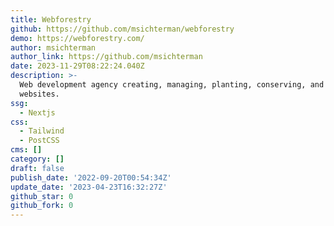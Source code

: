 ```yaml
---
title: Webforestry
github: https://github.com/msichterman/webforestry
demo: https://webforestry.com/
author: msichterman
author_link: https://github.com/msichterman
date: 2023-11-29T08:22:24.040Z
description: >-
  Web development agency creating, managing, planting, conserving, and repairing
  websites.
ssg:
  - Nextjs
css:
  - Tailwind
  - PostCSS
cms: []
category: []
draft: false
publish_date: '2022-09-20T00:54:34Z'
update_date: '2023-04-23T16:32:27Z'
github_star: 0
github_fork: 0
---
```

